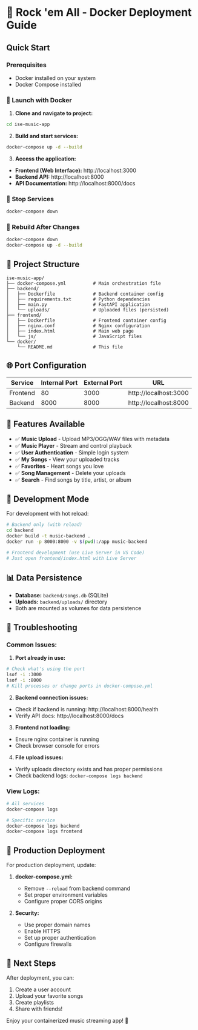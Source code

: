# 🎵 Rock 'em All - Docker Deployment Guide

## Quick Start

### Prerequisites
- Docker installed on your system
- Docker Compose installed

### 🚀 Launch with Docker

1. **Clone and navigate to project:**
```bash
cd ise-music-app
```

2. **Build and start services:**
```bash
docker-compose up -d --build
```

3. **Access the application:**
- **Frontend (Web Interface):** http://localhost:3000
- **Backend API:** http://localhost:8000
- **API Documentation:** http://localhost:8000/docs

### 🛑 Stop Services
```bash
docker-compose down
```

### 🔄 Rebuild After Changes
```bash
docker-compose down
docker-compose up -d --build
```

## 📁 Project Structure

```
ise-music-app/
├── docker-compose.yml          # Main orchestration file
├── backend/
│   ├── Dockerfile              # Backend container config
│   ├── requirements.txt        # Python dependencies
│   ├── main.py                 # FastAPI application
│   └── uploads/                # Uploaded files (persisted)
├── frontend/
│   ├── Dockerfile              # Frontend container config
│   ├── nginx.conf              # Nginx configuration
│   ├── index.html              # Main web page
│   └── js/                     # JavaScript files
└── docker/
    └── README.md               # This file
```

## 🌐 Port Configuration

| Service  | Internal Port | External Port | URL |
|----------|---------------|---------------|-----|
| Frontend | 80            | 3000          | http://localhost:3000 |
| Backend  | 8000          | 8000          | http://localhost:8000 |

## 📱 Features Available

- ✅ **Music Upload** - Upload MP3/OGG/WAV files with metadata
- ✅ **Music Player** - Stream and control playback
- ✅ **User Authentication** - Simple login system
- ✅ **My Songs** - View your uploaded tracks
- ✅ **Favorites** - Heart songs you love
- ✅ **Song Management** - Delete your uploads
- ✅ **Search** - Find songs by title, artist, or album

## 🔧 Development Mode

For development with hot reload:

```bash
# Backend only (with reload)
cd backend
docker build -t music-backend .
docker run -p 8000:8000 -v $(pwd):/app music-backend

# Frontend development (use Live Server in VS Code)
# Just open frontend/index.html with Live Server
```

## 📊 Data Persistence

- **Database:** `backend/songs.db` (SQLite)
- **Uploads:** `backend/uploads/` directory
- Both are mounted as volumes for data persistence

## 🐛 Troubleshooting

### Common Issues:

1. **Port already in use:**
```bash
# Check what's using the port
lsof -i :3000
lsof -i :8000
# Kill processes or change ports in docker-compose.yml
```

2. **Backend connection issues:**
- Check if backend is running: http://localhost:8000/health
- Verify API docs: http://localhost:8000/docs

3. **Frontend not loading:**
- Ensure nginx container is running
- Check browser console for errors

4. **File upload issues:**
- Verify uploads directory exists and has proper permissions
- Check backend logs: `docker-compose logs backend`

### View Logs:
```bash
# All services
docker-compose logs

# Specific service
docker-compose logs backend
docker-compose logs frontend
```

## 🚀 Production Deployment

For production deployment, update:

1. **docker-compose.yml:**
   - Remove `--reload` from backend command
   - Set proper environment variables
   - Configure proper CORS origins

2. **Security:**
   - Use proper domain names
   - Enable HTTPS
   - Set up proper authentication
   - Configure firewalls

## 🎯 Next Steps

After deployment, you can:
1. Create a user account
2. Upload your favorite songs
3. Create playlists
4. Share with friends!

Enjoy your containerized music streaming app! 🎵
